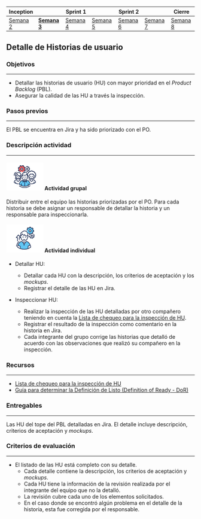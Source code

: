 | Inception |   | Sprint 1 |   | Sprint 2 |   | Cierre |
|-----------|---|----------|---|----------|---|--------|
| [Semana 2](/mt2_procesos_guias_proyecto/semanas/inception/semana2/semana2)        | **[Semana 3](/mt2_procesos_guias_proyecto/semanas/inception/semana3/semana3)** | [Semana 4](/mt2_procesos_guias_proyecto/semanas/sprint1/semana4/semana4) | [Semana 5](/mt2_procesos_guias_proyecto/semanas/sprint1/semana5/semana5) | [Semana 6](/mt2_procesos_guias_proyecto/semanas/sprint2/semana6/semana6) | [Semana 7](/mt2_procesos_guias_proyecto/semanas/sprint2/semana7/semana7) | [Semana 8]()      |1/semana7/semana7) | Semana 8      |

## Detalle de Historias de usuario

### Objetivos

---
* Detallar las historias de usuario (HU) con mayor prioridad en el *Product Backlog* (PBL). 
* Asegurar la calidad de las HU a través la inspección.

### Pasos previos

---
El PBL se encuentra en Jira  y ha sido priorizado con el PO.

### Descripción actividad

---

#### ![](./../../../assets/images/grupo.png) Actividad grupal

Distribuir entre el equipo las historias priorizadas por el PO. Para cada historia se debe asignar un responsable de detallar la historia y un responsable para inspeccionarla.


#### ![](./../../../assets/images/individuo.png) Actividad individual

* Detallar HU:
  * Detallar cada HU con la descripción, los criterios de aceptación y  los *mockups*.
  * Registrar el detalle de las HU en Jira.

* Inspeccionar HU:
  * Realizar la inspección de las HU detalladas por otro compañero teniendo en cuenta la [Lista de chequeo para la inspección de HU](https://ticsw.github.io/mt1_practicas_guias_proyecto/semanas/semana3/MT1PEA-GuiaInspeccionHU.pdf).
  * Registrar el resultado de la inspección como comentario en la historia en Jira.
  * Cada integrante del grupo corrige las historias que detalló de acuerdo con las observaciones que realizó su compañero en la inspección.


### Recursos 

---
* [Lista de chequeo para la inspección de HU](https://ticsw.github.io/mt1_practicas_guias_proyecto/semanas/semana3/MT1PEA-GuiaInspeccionHU.pdf)
* [Guía para determinar la Definición de Listo (Definition of Ready - DoR)](../inception/semana3/s3_DoR)


### Entregables

---

Las HU del tope del PBL detalladas en Jira. El detalle incluye descripción, criterios de aceptación y *mockups*.

### Criterios de evaluación

---
* El listado de las HU está completo con su detalle.
  * Cada detalle contiene la descripción, los criterios de aceptación y *mockups*.
  * Cada HU tiene la información de la revisión realizada por el integrante del equipo que no la detalló.
  * La revisión cubre cada uno de los elementos solicitados.
  * En el caso donde se encontró algún problema en el detalle de la historia, esta fue corregida por el responsable.
 
